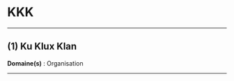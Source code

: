 # KKK

----------------------------------------

## (1) Ku Klux Klan

**Domaine(s)** : Organisation

----------------------------------------